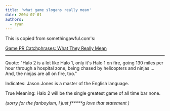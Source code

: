 ```yaml
---
title: 'what game slogans really mean'
date: 2004-07-01
authors:
  - ryan
---
```


This is copied from somethingawful.com's:

[Game PR Catchphrases: What They Really Mean](http://www.somethingawful.com/articles.php?a=2220)

---

Quote: "Halo 2 is a lot like Halo 1, only it's Halo 1 on fire, going 130 miles per hour through a hospital zone, being chased by helicopters and ninjas ... And, the ninjas are all on fire, too."

Indicates: Jason Jones is a master of the English language.

True Meaning: Halo 2 will be the single greatest game of all time bar none.

_(sorry for the fanboyism, I just f\*\*\*\*\*g love that statement )_
